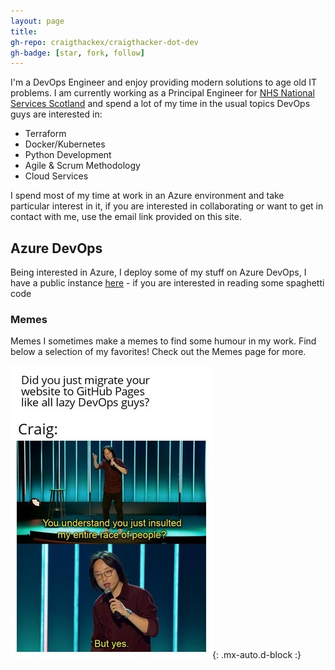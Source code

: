 ```yaml
---
layout: page
title:
gh-repo: craigthackex/craigthacker-dot-dev
gh-badge: [star, fork, follow]
---
```



I'm a DevOps Engineer and enjoy providing modern solutions to age old IT problems. I am currently working as a Principal Engineer for [NHS National Services Scotland](https://www.nss.nhs.scot/) and spend a lot of my time in the usual topics DevOps guys are interested in:

- Terraform
- Docker/Kubernetes
- Python Development
- Agile & Scrum Methodology
- Cloud Services

I spend most of my time at work in an Azure environment and take particular interest in it, if you are interested in collaborating or want to get in contact with me, use the email link provided on this site.


## Azure DevOps

Being interested in Azure, I deploy some of my stuff on Azure DevOps, I have a public instance [here](https://dev.azure.com/craigtho/craigtho-azdo) - if you are interested in reading some spaghetti code

### Memes

Memes
I sometimes make a memes to find some humour in my work. Find below a selection of my favorites! Check out the Memes page for more.

![meme](assets/memes/meme05062021.jpg){: .mx-auto.d-block :}
